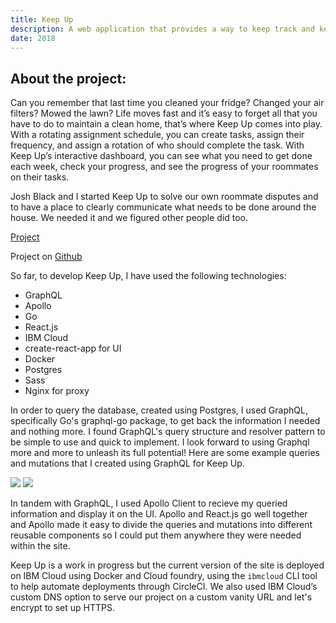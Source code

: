 ```yaml
---
title: Keep Up
description: A web application that provides a way to keep track and keep up with all you and your roommates' household chores.
date: 2018
---
```


## About the project:

Can you remember that last time you cleaned your fridge? Changed your air filters? Mowed the lawn? Life moves fast and it’s easy to forget all that you have to do to maintain a clean home, that’s where Keep Up comes into play. With a rotating assignment schedule, you can create tasks, assign their frequency, and assign a rotation of who should complete the task. With Keep Up’s interactive dashboard, you can see what you need to get done each week, check your progress, and see the progress of your roommates on their tasks.

Josh Black and I started Keep Up to solve our own roommate disputes and to have a place to clearly communicate what needs to be done around the house. We needed it and we figured other people did too.

[Project](https://keepup.company)

Project on [Github](https://github.com/abbeyhrt/keep-up)

So far, to develop Keep Up, I have used the following technologies:

- GraphQL
- Apollo
- Go
- React.js
- IBM Cloud
- create-react-app for UI
- Docker
- Postgres
- Sass
- Nginx for proxy

In order to query the database, created using Postgres, I used GraphQL, specifically Go's graphql-go package, to get back the information I needed and nothing more. I found GraphQL's query structure and resolver pattern to be simple to use and quick to implement. I look forward to using Graphql more and more to unleash its full potential! Here are some example queries and mutations that I created using GraphQL for Keep Up.

<div class="post__images">
  <img class="post__image" src="/portfolio/images/graphql-query-viewer.png">
  <img class="post__image" src="/portfolio/images/Graphql-query-mutation.png">
</div>

In tandem with GraphQL, I used Apollo Client to recieve my queried information and display it on the UI. Apollo and React.js go well together and Apollo made it easy to divide the queries and mutations into different reusable components so I could put them anywhere they were needed within the site.

Keep Up is a work in progress but the current version of the site is deployed on IBM Cloud using Docker and Cloud foundry, using the `ibmcloud` CLI tool to help automate deployments through CircleCI. We also used IBM Cloud’s custom DNS option to serve our project on a custom vanity URL and let's encrypt to set up HTTPS.
